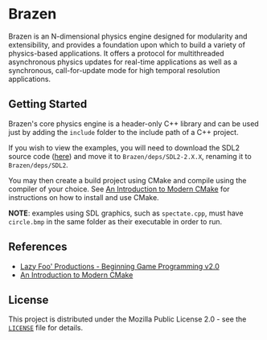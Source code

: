 # Brazen

Brazen is an N-dimensional physics engine designed for modularity and extensibility, and provides a foundation upon which to build a variety of physics-based applications. It offers a protocol for multithreaded asynchronous physics updates for real-time applications as well as a synchronous, call-for-update mode for high temporal resolution applications.

## Getting Started

Brazen's core physics engine is a header-only C++ library and can be used just by adding the `include` folder to the include path of a C++ project.

If you wish to view the examples, you will need to download the SDL2 source code ([here](https://www.libsdl.org/download-2.0.php)) and move it to `Brazen/deps/SDL2-2.X.X`, renaming it to `Brazen/deps/SDL2`.

You may then create a build project using CMake and compile using the compiler of your choice. See [An Introduction to Modern CMake](https://cliutils.gitlab.io/modern-cmake/) for instructions on how to install and use CMake.

**NOTE**: examples using SDL graphics, such as `spectate.cpp`, must have `circle.bmp` in the same folder as their executable in order to run.

## References

* [Lazy Foo' Productions - Beginning Game Programming v2.0](https://lazyfoo.net/tutorials/SDL/)
* [An Introduction to Modern CMake](https://cliutils.gitlab.io/modern-cmake/)

## License

This project is distributed under the Mozilla Public License 2.0 - see the [`LICENSE`](LICENSE) file for details.

